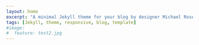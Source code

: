 ```yaml
---
layout: home
excerpt: "A minimal Jekyll theme for your blog by designer Michael Rose."
tags: [Jekyll, theme, responsive, blog, template]
#image:
#  feature: test2.jpg
---
```

